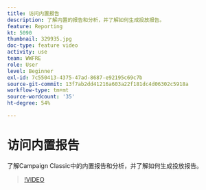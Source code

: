 ```yaml
---
title: 访问内置报告
description: 了解内置的报告和分析，并了解如何生成投放报告。
feature: Reporting
kt: 5090
thumbnail: 329935.jpg
doc-type: feature video
activity: use
team: WWFRE
role: User
level: Beginner
exl-id: 7c550413-4375-47ad-8687-e92195c69c7b
source-git-commit: 13f7ab2dd41216a603a22f181dc4d06302c5918a
workflow-type: tm+mt
source-wordcount: '35'
ht-degree: 54%

---
```


# 访问内置报告

了解Campaign Classic中的内置报告和分析，并了解如何生成投放报告。

>[!VIDEO](https://video.tv.adobe.com/v/329935?quality=12&learn=on)
